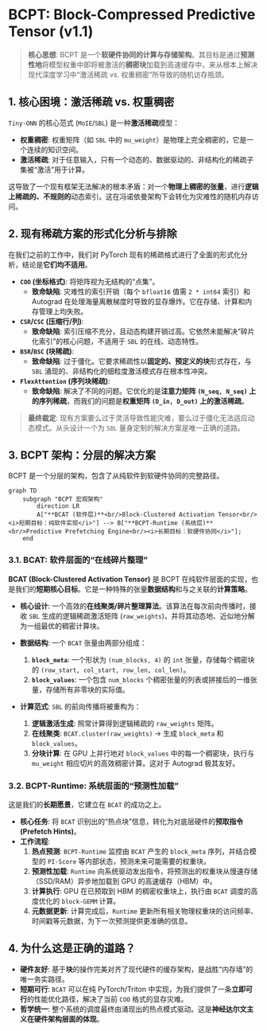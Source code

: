 # BCPT: Block-Compressed Predictive Tensor (v1.1)

> **核心思想**: BCPT 是一个**软硬件协同的计算与存储架构**。其目标是通过**预测性地**将模型权重中即将被激活的**稠密块**加载到高速缓存中，来从根本上解决现代深度学习中“激活稀疏 vs. 权重稠密”所导致的随机访存瓶颈。

## 1. 核心困境：激活稀疏 vs. 权重稠密

`Tiny-ONN` 的核心范式 (`MoIE`/`SBL`) 是一种**激活稀疏**模型：

- **权重稠密**: 权重矩阵（如 `SBL` 中的 `mu_weight`）是物理上完全稠密的，它是一个连续的知识空间。
- **激活稀疏**: 对于任意输入，只有一个动态的、数据驱动的、非结构化的稀疏子集被“激活”用于计算。

这导致了一个现有框架无法解决的根本矛盾：对一个**物理上稠密的张量**，进行**逻辑上稀疏的、不规则的**动态索引。这在冯诺依曼架构下会转化为灾难性的随机内存访问。

## 2. 现有稀疏方案的形式化分析与排除

在我们之前的工作中，我们对 PyTorch 现有的稀疏格式进行了全面的形式化分析，结论是**它们均不适用**。

- **`COO` (坐标格式)**: 将矩阵视为无结构的“点集”。
  - **致命缺陷**: 灾难性的索引开销（每个 `bfloat16` 值需 `2 * int64` 索引）和 Autograd 在处理海量离散梯度时导致的显存爆炸。它在存储、计算和内存管理上均失败。
- **`CSR`/`CSC` (压缩行/列)**:
  - **致命缺陷**: 索引压缩不充分，且动态构建开销过高。它依然未能解决“碎片化索引”的核心问题，不适用于 `SBL` 的在线、动态特性。
- **`BSR`/`BSC` (块稀疏)**:
  - **致命缺陷**: 过于僵化。它要求稀疏性以**固定的、预定义的块**形式存在，与 `SBL` 涌现的、非结构化的细粒度激活模式存在根本性冲突。
- **`FlexAttention` (序列块稀疏)**:
  - **致命缺陷**: 解决了不同的问题。它优化的是**注意力矩阵 `(N_seq, N_seq)` 上的序列稀疏**，而我们的问题是**权重矩阵 `(D_in, D_out)` 上的激活稀疏**。

> **最终裁定**: 现有方案要么过于灵活导致性能灾难，要么过于僵化无法适应动态模式。从头设计一个为 `SBL` 量身定制的解决方案是唯一正确的道路。

## 3. BCPT 架构：分层的解决方案

BCPT 是一个分层的架构，包含了从纯软件到软硬件协同的完整路径。

```mermaid
graph TD
    subgraph "BCPT 宏观架构"
        direction LR
        A["**BCAT (软件层)**<br/>Block-Clustered Activation Tensor<br/><i>短期目标：纯软件实现</i>"] --> B["**BCPT-Runtime (系统层)**<br/>Predictive Prefetching Engine<br/><i>长期目标：软硬件协同</i>"];
    end
```

### 3.1. BCAT: 软件层面的“在线碎片整理”

**BCAT (Block-Clustered Activation Tensor)** 是 BCPT 在纯软件层面的实现，也是我们的**短期核心目标**。它是一种特殊的张量**数据结构**和与之关联的**计算策略**。

- **核心设计**: 一个高效的**在线聚类/碎片整理算法**。该算法在每次前向传播时，接收 `SBL` 生成的逻辑稀疏激活矩阵 (`raw_weights`)，并将其动态地、近似地分解为一组最优的稠密计算块。

- **数据结构**: 一个 `BCAT` 张量由两部分组成：
  1. **`block_meta`**: 一个形状为 `(num_blocks, 4)` 的 `int` 张量，存储每个稠密块的 `(row_start, col_start, row_len, col_len)`。
  2. **`block_values`**: 一个包含 `num_blocks` 个稠密张量的列表或拼接后的一维张量，存储所有非零块的实际值。

- **计算范式**: `SBL` 的前向传播将被重构为：
  1. **逻辑激活生成**: 照常计算得到逻辑稀疏的 `raw_weights` 矩阵。
  2. **在线聚类**: `BCAT.cluster(raw_weights)` -> 生成 `block_meta` 和 `block_values`。
  3. **分块计算**: 在 GPU 上并行地对 `block_values` 中的每一个稠密块，执行与 `mu_weight` 相应切片的高效稠密计算。这对于 Autograd 极其友好。

### 3.2. BCPT-Runtime: 系统层面的“预测性加载”

这是我们的**长期愿景**，它建立在 `BCAT` 的成功之上。

- **核心任务**: 将 `BCAT` 识别出的“热点块”信息，转化为对底层硬件的**预取指令 (Prefetch Hints)**。
- **工作流程**:
  1. **热点预测**: `BCPT-Runtime` 监控由 `BCAT` 产生的 `block_meta` 序列，并结合模型的 `PI-Score` 等内部状态，预测未来可能需要的权重块。
  2. **预测性加载**: `Runtime` 向系统驱动发出指令，将预测出的权重块从慢速存储（SSD/RAM）异步地加载到 GPU 的高速缓存（HBM）中。
  3. **计算执行**: GPU 在已预取到 HBM 的稠密权重块上，执行由 `BCAT` 调度的高度优化的 `block-GEMM` 计算。
  4. **元数据更新**: 计算完成后，`Runtime` 更新所有相关物理权重块的访问频率、时间戳等元数据，为下一次预测提供更准确的信息。

## 4. 为什么这是正确的道路？

- **硬件友好**: 基于**块**的操作完美对齐了现代硬件的缓存架构，是战胜“内存墙”的唯一务实路径。
- **短期可行**: `BCAT` 可以在纯 PyTorch/Triton 中实现，为我们提供了一条**立即可行**的性能优化路径，解决了当前 `COO` 格式的显存灾难。
- **哲学统一**: 整个系统的调度最终由涌现出的热点模式驱动。这是**神经达尔文主义在硬件架构层面的体现**。
